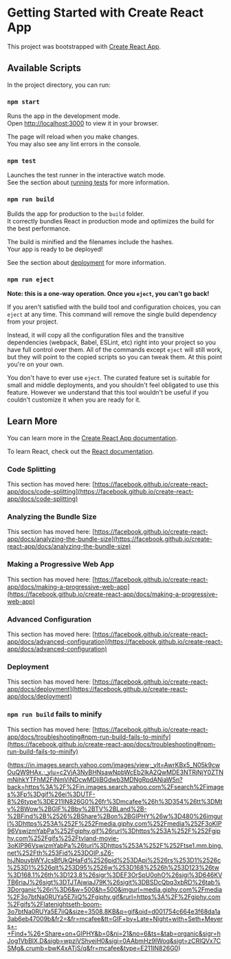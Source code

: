 # Getting Started with Create React App

This project was bootstrapped with [Create React App](https://github.com/facebook/create-react-app).

## Available Scripts

In the project directory, you can run:

### `npm start`

Runs the app in the development mode.\
Open [http://localhost:3000](http://localhost:3000) to view it in your browser.

The page will reload when you make changes.\
You may also see any lint errors in the console.

### `npm test`

Launches the test runner in the interactive watch mode.\
See the section about [running tests](https://facebook.github.io/create-react-app/docs/running-tests) for more information.

### `npm run build`

Builds the app for production to the `build` folder.\
It correctly bundles React in production mode and optimizes the build for the best performance.

The build is minified and the filenames include the hashes.\
Your app is ready to be deployed!

See the section about [deployment](https://facebook.github.io/create-react-app/docs/deployment) for more information.

### `npm run eject`

**Note: this is a one-way operation. Once you `eject`, you can't go back!**

If you aren't satisfied with the build tool and configuration choices, you can `eject` at any time. This command will remove the single build dependency from your project.

Instead, it will copy all the configuration files and the transitive dependencies (webpack, Babel, ESLint, etc) right into your project so you have full control over them. All of the commands except `eject` will still work, but they will point to the copied scripts so you can tweak them. At this point you're on your own.

You don't have to ever use `eject`. The curated feature set is suitable for small and middle deployments, and you shouldn't feel obligated to use this feature. However we understand that this tool wouldn't be useful if you couldn't customize it when you are ready for it.

## Learn More

You can learn more in the [Create React App documentation](https://facebook.github.io/create-react-app/docs/getting-started).

To learn React, check out the [React documentation](https://reactjs.org/).

### Code Splitting

This section has moved here: [https://facebook.github.io/create-react-app/docs/code-splitting](https://facebook.github.io/create-react-app/docs/code-splitting)

### Analyzing the Bundle Size

This section has moved here: [https://facebook.github.io/create-react-app/docs/analyzing-the-bundle-size](https://facebook.github.io/create-react-app/docs/analyzing-the-bundle-size)

### Making a Progressive Web App

This section has moved here: [https://facebook.github.io/create-react-app/docs/making-a-progressive-web-app](https://facebook.github.io/create-react-app/docs/making-a-progressive-web-app)

### Advanced Configuration

This section has moved here: [https://facebook.github.io/create-react-app/docs/advanced-configuration](https://facebook.github.io/create-react-app/docs/advanced-configuration)

### Deployment

This section has moved here: [https://facebook.github.io/create-react-app/docs/deployment](https://facebook.github.io/create-react-app/docs/deployment)

### `npm run build` fails to minify

This section has moved here: [https://facebook.github.io/create-react-app/docs/troubleshooting#npm-run-build-fails-to-minify](https://facebook.github.io/create-react-app/docs/troubleshooting#npm-run-build-fails-to-minify)

(https://in.images.search.yahoo.com/images/view;_ylt=AwrKBx5_N05k9cwOuQW9HAx.;_ylu=c2VjA3NyBHNsawNpbWcEb2lkA2QwMDE3NTRjNjY0ZTNmNjhkYTFhM2FiNmViNDcwMDliBGdwb3MDNgRpdANiaW5n?back=https%3A%2F%2Fin.images.search.yahoo.com%2Fsearch%2Fimages%3Fp%3Dgif%26ei%3DUTF-8%26type%3DE211IN826G0%26fr%3Dmcafee%26h%3D354%26tt%3DMtv%2BWow%2BGIF%2Bby%2BTV%2BLand%2B-%2BFind%2B%2526%2BShare%2Bon%2BGIPHY%26w%3D480%26imgurl%3Dhttps%253A%252F%252Fmedia.giphy.com%252Fmedia%252F3oKIP96VswizmYabPa%252Fgiphy.gif%26rurl%3Dhttps%253A%252F%252Fgiphy.com%252Fgifs%252Ftvland-movie-3oKIP96VswizmYabPa%26turl%3Dhttps%253A%252F%252Ftse1.mm.bing.net%252Fth%253Fid%253DOIP.sZ6-hjJNpuybWYJcsBfUkQHaFd%2526pid%253DApi%2526rs%253D1%2526c%253D1%2526qlt%253D95%2526w%253D168%2526h%253D123%26tw%3D168.1%26th%3D123.8%26sigr%3DEF3OrSpU0ohO%26sigi%3D646KVTB6riaJ%26sigt%3DTJTAjwiaJ79K%26sigit%3DBSDcQbq3xbRD%26tab%3Dorganic%26ri%3D6&w=500&h=500&imgurl=media.giphy.com%2Fmedia%2F3o7btNa0RUYa5E7iiQ%2Fgiphy.gif&rurl=https%3A%2F%2Fgiphy.com%2Fgifs%2Flatenightseth-boom-3o7btNa0RUYa5E7iiQ&size=3508.8KB&p=gif&oid=d001754c664e3f68da1a3ab6eb47009b&fr2=&fr=mcafee&tt=GIF+by+Late+Night+with+Seth+Meyers+-+Find+%26+Share+on+GIPHY&b=0&ni=21&no=6&ts=&tab=organic&sigr=hJog1VbBlX.D&sigb=wpziVShyejH0&sigi=0AAbmHz9IWoq&sigt=zCRIQVx7CSMg&.crumb=bwK4xATjS/q&fr=mcafee&type=E211IN826G0)
